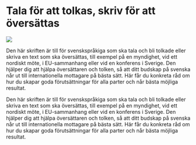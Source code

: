 # Tala för att tolkas, skriv för att översättas

![](/contentassets/dfc51cf9d279495a95ad4cfc57753963/omslag-tolkning-infomaterial.png?width=150&quality=85)

Den här skriften är till för svenskspråkiga som ska tala och bli tolkade eller skriva en text som ska översättas, till exempel på en myndighet, vid ett nordiskt möte, i EU-sammanhang eller vid en konferens i Sverige. Den hjälper dig att hjälpa översättaren och tolken, så att ditt budskap på svenska når ut till internationella mottagare på bästa sätt. Här får du konkreta råd om hur du skapar goda förutsättningar för alla parter och når bästa möjliga resultat.

Den här skriften är till för svenskspråkiga som ska tala och bli tolkade eller skriva en text som ska översättas, till exempel på en myndighet, vid ett nordiskt möte, i EU-sammanhang eller vid en konferens i Sverige. Den hjälper dig att hjälpa översättaren och tolken, så att ditt budskap på svenska når ut till internationella mottagare på bästa sätt. Här får du konkreta råd om hur du skapar goda förutsättningar för alla parter och når bästa möjliga resultat.
